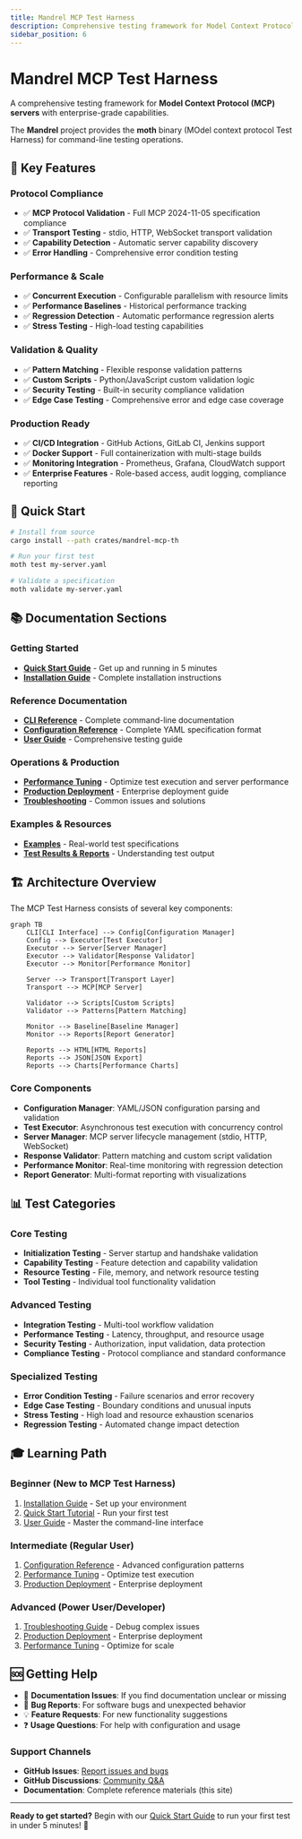 ```yaml
---
title: Mandrel MCP Test Harness
description: Comprehensive testing framework for Model Context Protocol (MCP) servers
sidebar_position: 6
---
```


# Mandrel MCP Test Harness

A comprehensive testing framework for **Model Context Protocol (MCP) servers** with enterprise-grade capabilities.

The **Mandrel** project provides the **moth** binary (MOdel context protocol Test Harness) for command-line testing operations.

## 🌟 Key Features

### Protocol Compliance
- ✅ **MCP Protocol Validation** - Full MCP 2024-11-05 specification compliance
- ✅ **Transport Testing** - stdio, HTTP, WebSocket transport validation
- ✅ **Capability Detection** - Automatic server capability discovery
- ✅ **Error Handling** - Comprehensive error condition testing

### Performance & Scale
- ✅ **Concurrent Execution** - Configurable parallelism with resource limits
- ✅ **Performance Baselines** - Historical performance tracking
- ✅ **Regression Detection** - Automatic performance regression alerts
- ✅ **Stress Testing** - High-load testing capabilities

### Validation & Quality
- ✅ **Pattern Matching** - Flexible response validation patterns
- ✅ **Custom Scripts** - Python/JavaScript custom validation logic
- ✅ **Security Testing** - Built-in security compliance validation
- ✅ **Edge Case Testing** - Comprehensive error and edge case coverage

### Production Ready
- ✅ **CI/CD Integration** - GitHub Actions, GitLab CI, Jenkins support
- ✅ **Docker Support** - Full containerization with multi-stage builds
- ✅ **Monitoring Integration** - Prometheus, Grafana, CloudWatch support
- ✅ **Enterprise Features** - Role-based access, audit logging, compliance reporting

## 🚀 Quick Start

```bash
# Install from source
cargo install --path crates/mandrel-mcp-th

# Run your first test
moth test my-server.yaml

# Validate a specification
moth validate my-server.yaml
```

## 📚 Documentation Sections

### Getting Started
- **[Quick Start Guide](getting-started/quick-start)** - Get up and running in 5 minutes
- **[Installation Guide](getting-started/installation)** - Complete installation instructions

### Reference Documentation
- **[CLI Reference](cli-reference)** - Complete command-line documentation
- **[Configuration Reference](configuration-reference)** - Complete YAML specification format
- **[User Guide](user-guide)** - Comprehensive testing guide

### Operations & Production
- **[Performance Tuning](performance-tuning)** - Optimize test execution and server performance  
- **[Production Deployment](production-deployment)** - Enterprise deployment guide
- **[Troubleshooting](troubleshooting)** - Common issues and solutions

### Examples & Resources
- **[Examples](examples/codeprism-mcp.yaml)** - Real-world test specifications
- **[Test Results & Reports](user-guide#understanding-test-output)** - Understanding test output

## 🏗️ Architecture Overview

The MCP Test Harness consists of several key components:

```mermaid
graph TB
    CLI[CLI Interface] --> Config[Configuration Manager]
    Config --> Executor[Test Executor]
    Executor --> Server[Server Manager]
    Executor --> Validator[Response Validator]
    Executor --> Monitor[Performance Monitor]
    
    Server --> Transport[Transport Layer]
    Transport --> MCP[MCP Server]
    
    Validator --> Scripts[Custom Scripts]
    Validator --> Patterns[Pattern Matching]
    
    Monitor --> Baseline[Baseline Manager]
    Monitor --> Reports[Report Generator]
    
    Reports --> HTML[HTML Reports]
    Reports --> JSON[JSON Export]
    Reports --> Charts[Performance Charts]
```

### Core Components
- **Configuration Manager**: YAML/JSON configuration parsing and validation
- **Test Executor**: Asynchronous test execution with concurrency control
- **Server Manager**: MCP server lifecycle management (stdio, HTTP, WebSocket)
- **Response Validator**: Pattern matching and custom script validation
- **Performance Monitor**: Real-time monitoring with regression detection
- **Report Generator**: Multi-format reporting with visualizations

## 📊 Test Categories

### Core Testing
- **Initialization Testing** - Server startup and handshake validation
- **Capability Testing** - Feature detection and capability validation
- **Resource Testing** - File, memory, and network resource testing
- **Tool Testing** - Individual tool functionality validation

### Advanced Testing  
- **Integration Testing** - Multi-tool workflow validation
- **Performance Testing** - Latency, throughput, and resource usage
- **Security Testing** - Authorization, input validation, data protection
- **Compliance Testing** - Protocol compliance and standard conformance

### Specialized Testing
- **Error Condition Testing** - Failure scenarios and error recovery
- **Edge Case Testing** - Boundary conditions and unusual inputs
- **Stress Testing** - High load and resource exhaustion scenarios
- **Regression Testing** - Automated change impact detection

## 🎓 Learning Path

### Beginner (New to MCP Test Harness)
1. [Installation Guide](getting-started/installation) - Set up your environment
2. [Quick Start Tutorial](getting-started/quick-start) - Run your first test
3. [User Guide](user-guide) - Master the command-line interface

### Intermediate (Regular User)
1. [Configuration Reference](configuration-reference) - Advanced configuration patterns
2. [Performance Tuning](performance-tuning) - Optimize test execution
3. [Production Deployment](production-deployment) - Enterprise deployment

### Advanced (Power User/Developer)
1. [Troubleshooting Guide](troubleshooting) - Debug complex issues
2. [Production Deployment](production-deployment) - Enterprise deployment
3. [Performance Tuning](performance-tuning) - Optimize for scale

## 🆘 Getting Help

- 📖 **Documentation Issues**: If you find documentation unclear or missing
- 🐛 **Bug Reports**: For software bugs and unexpected behavior  
- 💡 **Feature Requests**: For new functionality suggestions
- ❓ **Usage Questions**: For help with configuration and usage

### Support Channels
- **GitHub Issues**: [Report issues and bugs](https://github.com/rustic-ai/codeprism/issues)
- **GitHub Discussions**: [Community Q&A](https://github.com/rustic-ai/codeprism/discussions)
- **Documentation**: Complete reference materials (this site)

---

**Ready to get started?** Begin with our [Quick Start Guide](getting-started/quick-start) to run your first test in under 5 minutes! 🚀 